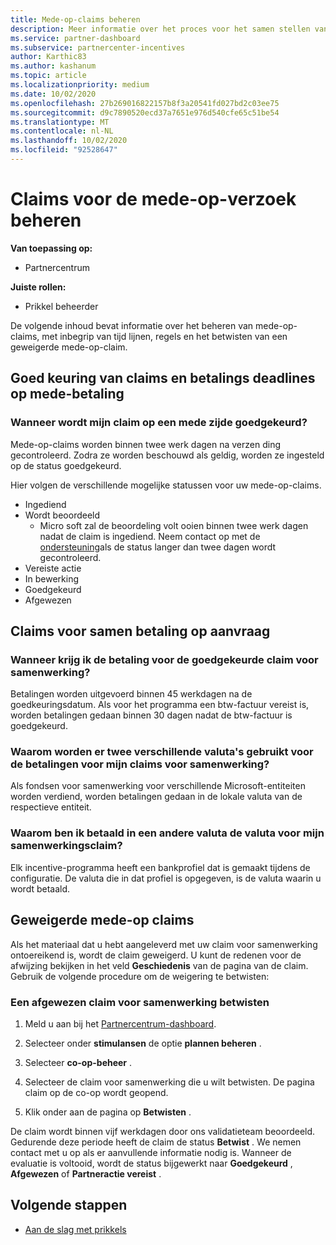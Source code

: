 ```yaml
---
title: Mede-op-claims beheren
description: Meer informatie over het proces voor het samen stellen van claims, met inbegrip van deadlines, valuta problemen en het betwisten van een geweigerde mede-op-claim.
ms.service: partner-dashboard
ms.subservice: partnercenter-incentives
author: Karthic83
ms.author: kashanum
ms.topic: article
ms.localizationpriority: medium
ms.date: 10/02/2020
ms.openlocfilehash: 27b269016822157b8f3a20541fd027bd2c03ee75
ms.sourcegitcommit: d9c7890520ecd37a7651e976d540cfe65c51be54
ms.translationtype: MT
ms.contentlocale: nl-NL
ms.lasthandoff: 10/02/2020
ms.locfileid: "92528647"
---
```

# <a name="manage-incentives-co-op-claims"></a>Claims voor de mede-op-verzoek beheren

**Van toepassing op:**

- Partnercentrum

**Juiste rollen:**

- Prikkel beheerder

De volgende inhoud bevat informatie over het beheren van mede-op-claims, met inbegrip van tijd lijnen, regels en het betwisten van een geweigerde mede-op-claim.

## <a name="co-op-claims-approval-and-payment-deadlines"></a>Goed keuring van claims en betalings deadlines op mede-betaling

### <a name="when-will-my-co-op-claim-be-approved"></a>Wanneer wordt mijn claim op een mede zijde goedgekeurd?

Mede-op-claims worden binnen twee werk dagen na verzen ding gecontroleerd. Zodra ze worden beschouwd als geldig, worden ze ingesteld op de status goedgekeurd.  

Hier volgen de verschillende mogelijke statussen voor uw mede-op-claims.

- Ingediend
- Wordt beoordeeld
  - Micro soft zal de beoordeling volt ooien binnen twee werk dagen nadat de claim is ingediend. Neem contact op met de [ondersteuning](https://partner.microsoft.com/dashboard/support/incentives/servicerequests?category=incentives)als de status langer dan twee dagen wordt gecontroleerd.
- Vereiste actie
- In bewerking
- Goedgekeurd
- Afgewezen

## <a name="co-op-claim-payments"></a>Claims voor samen betaling op aanvraag

### <a name="when-will-i-get-the-payment-for-the-approved-co-op-claim"></a>Wanneer krijg ik de betaling voor de goedgekeurde claim voor samenwerking?

Betalingen worden uitgevoerd binnen 45 werkdagen na de goedkeuringsdatum. Als voor het programma een btw-factuur vereist is, worden betalingen gedaan binnen 30 dagen nadat de btw-factuur is goedgekeurd.

### <a name="why-are-my-co-op-claim-payments-made-in-two-different-currencies"></a>Waarom worden er twee verschillende valuta's gebruikt voor de betalingen voor mijn claims voor samenwerking?

Als fondsen voor samenwerking voor verschillende Microsoft-entiteiten worden verdiend, worden betalingen gedaan in de lokale valuta van de respectieve entiteit.  

### <a name="why-was-i-paid-in-a-currency-other-than-my-co-op-claim-currency"></a>Waarom ben ik betaald in een andere valuta de valuta voor mijn samenwerkingsclaim?

Elk incentive-programma heeft een bankprofiel dat is gemaakt tijdens de configuratie. De valuta die in dat profiel is opgegeven, is de valuta waarin u wordt betaald.

## <a name="rejected-co-op-claims"></a>Geweigerde mede-op claims

Als het materiaal dat u hebt aangeleverd met uw claim voor samenwerking ontoereikend is, wordt de claim geweigerd. U kunt de redenen voor de afwijzing bekijken in het veld **Geschiedenis** van de pagina van de claim. Gebruik de volgende procedure om de weigering te betwisten:

### <a name="dispute-a-rejected-co-op-claim"></a>Een afgewezen claim voor samenwerking betwisten

1. Meld u aan bij het [Partnercentrum-dashboard](https://partner.microsoft.com/dashboard/).

2. Selecteer onder **stimulansen** de optie **plannen beheren** .

3. Selecteer **co-op-beheer** .

4. Selecteer de claim voor samenwerking die u wilt betwisten. De pagina claim op de co-op wordt geopend.

5. Klik onder aan de pagina op **Betwisten** .

De claim wordt binnen vijf werkdagen door ons validatieteam beoordeeld. Gedurende deze periode heeft de claim de status **Betwist** . We nemen contact met u op als er aanvullende informatie nodig is. Wanneer de evaluatie is voltooid, wordt de status bijgewerkt naar **Goedgekeurd** , **Afgewezen** of **Partneractie vereist** .

## <a name="next-steps"></a>Volgende stappen

- [Aan de slag met prikkels](incentives-get-started-intro.md)
